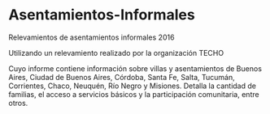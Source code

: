 # Asentamientos-Informales
Relevamientos de asentamientos informales 2016

Utilizando un relevamiento realizado por la organización TECHO

Cuyo informe contiene información sobre villas y asentamientos de Buenos Aires, Ciudad de Buenos Aires, Córdoba, Santa Fe, Salta, Tucumán, Corrientes, Chaco, Neuquén, Río Negro y Misiones. Detalla la cantidad de familias, el acceso a servicios básicos y la participación comunitaria, entre otros.
